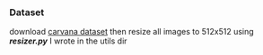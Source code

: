 ### Dataset

download [carvana dataset](https://www.kaggle.com/c/carvana-image-masking-challenge/data) then resize all images to 512x512 
using ***resizer.py*** I wrote in the utils dir

